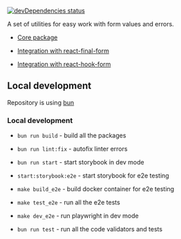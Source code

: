 [![devDependencies status](https://david-dm.org/vtaits/form-schema/dev-status.svg)](https://david-dm.org/vtaits/form-schema?type=dev)

A set of utilities for easy work with form values and errors.

- [Core package](https://github.com/vtaits/form-schema/tree/master/packages/form-schema)

- [Integration with react-final-form](https://github.com/vtaits/form-schema/tree/master/packages/react-final-form-schema)

- [Integration with react-hook-form](https://github.com/vtaits/form-schema/tree/master/packages/react-hook-form-schema)

## Local development

Repository is using [bun](https://bun.sh/)

### Local development

- `bun run build` - build all the packages

- `bun run lint:fix` - autofix linter errors

- `bun run start` - start storybook in dev mode

- `start:storybook:e2e` - start storybook for e2e testing

- `make build_e2e` - build docker container for e2e testing

- `make test_e2e` - run all the e2e tests

- `make dev_e2e` - run playwright in dev mode

- `bun run test` - run all the code validators and tests
